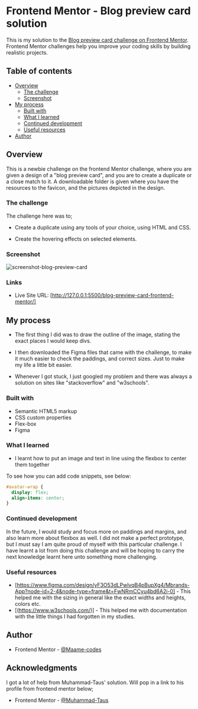 # Frontend Mentor - Blog preview card solution

This is my solution to the [Blog preview card challenge on Frontend Mentor](https://www.frontendmentor.io/challenges/blog-preview-card-ckPaj01IcS). Frontend Mentor challenges help you improve your coding skills by building realistic projects.

## Table of contents

- [Overview](#overview)
  - [The challenge](#the-challenge)
  - [Screenshot](#screenshot)
- [My process](#my-process)
  - [Built with](#built-with)
  - [What I learned](#what-i-learned)
  - [Continued development](#continued-development)
  - [Useful resources](#useful-resources)
- [Author](#author)

## Overview

This is a newbie challenge on the frontend Mentor challenge, where you are given a design of a "blog preview card", and you are to create a duplicate or a close match to it. A downloadable folder is given where you have the resources to the favicon, and the pictures depicted in the design.

### The challenge

The challenge here was to;

- Create a duplicate using any tools of your choice, using HTML and CSS.

- Create the hovering effects on selected elements.

### Screenshot

![screenshot-blog-preview-card](<Screenshot blog preview card.jpg>)

### Links

- Live Site URL: [http://127.0.0.1:5500/blog-preview-card-frontend-mentor/]

## My process

- The first thing I did was to draw the outline of the image, stating the exact places I would keep divs.

- I then downloaded the Figma files that came with the challenge, to make it much easier to check the paddings, and correct sizes. Just to make my life a little bit easier.

- Whenever I got stuck, I just googled my problem and there was always a solution on sites like "stackoverflow" and "w3schools".

### Built with

- Semantic HTML5 markup
- CSS custom properties
- Flex-box
- Figma

### What I learned

- I learnt how to put an image and text in line using the flexbox to center them together

To see how you can add code snippets, see below:

```css
#avatar-wrap {
  display: flex;
  align-items: center;
}
```

### Continued development

In the future, I would study and focus more on paddings and margins, and also learn more about flexbox as well. I did not make a perfect prototype, but I must say I am quite proud of myself with this particular challenge. I have learnt a lot from doing this challenge and will be hoping to carry the next knowledge learnt here unto something more challenging.

### Useful resources

- [https://www.figma.com/design/yF3O53dLPwlvqB4pBupXg4/Mbrands-App?node-id=2-4&node-type=frame&t=FwNRmCCyu4bd6A2i-0] - This helped me with the sizing in general like the exact widths and heights, colors etc.
- [(https://www.w3schools.com/)] - This helped me with documentation with the little things I had forgotten in my studies.

## Author

- Frontend Mentor - [@Maame-codes](https://www.frontendmentor.io/profile/Maame-codes)

## Acknowledgments

I got a lot of help from Muhammad-Taus' solution. Will pop in a link to his profile from frontend mentor below;

- Frontend Mentor - [@Muhammad-Taus](https://www.frontendmentor.io/profile/Muhammad-Taus)
